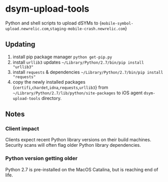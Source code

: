 # dsym-upload-tools
Python and shell scripts to upload dSYMs to {`mobile-symbol-upload.newrelic.com`,`staging-mobile-crash.newrelic.com`}

## Updating
1) install pip package manager `python get-pip.py`
2) install `urllib3` updates `~/Library/Python/2.7/bin/pip install "urllib3"`
3) install `requests` & dependencies `~/Library/Python/2.7/bin/pip install "requests"`
4) copy the newly installed packages {`certifi`,`chardet`,`idna`,`requests`,`urllib3`} from `~/Library/Python/2.7/lib/python/site-packages` to iOS agent `dsym-upload-tools` directory.

## Notes
### Client impact
Clients expect recent Python library versions on their build machines. Security scans will often flag older Python library dependencies.

### Python version getting older
Python 2.7 is pre-installed on the MacOS Catalina, but is reaching end of life. 


